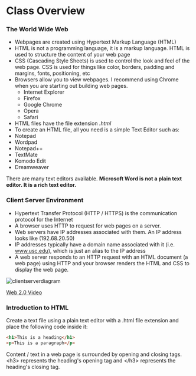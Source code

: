 Class Overview
==============

### The World Wide Web

*   Webpages are created using Hypertext Markup Language (HTML)
*   HTML is not a programming language, it is a markup language. HTML is used to structure the content of your web page
*   CSS (Cascading Style Sheets) is used to control the look and feel of the web page. CSS is used for things like color, borders, padding and margins, fonts, positioning, etc
*   Browsers allow you to view webpages. I recommend using Chrome when you are starting out building web pages.
    *   Internet Explorer
    *   Firefox
    *   Google Chrome
    *   Opera
    *   Safari
*   HTML files have the file extension _.html_
*   To create an HTML file, all you need is a simple Text Editor such as:
   *   Notepad
   *   Wordpad
   *   Notepad++
   *   TextMate
   *   Komodo Edit
   *   Dreamweaver

There are many text editors available. __Microsoft Word is not a plain text editor. It is a rich text editor.__

### Client Server Environment
*   Hypertext Transfer Protocol (HTTP / HTTPS) is the communication protocol for the Internet
*   A browser uses HTTP to request for web pages on a server.
*   Web servers have IP addresses associated with them. An IP address looks like (192.68.20.50)
*   IP addresses typically have a domain name associated with it (i.e. www.usc.edu), which is just an alias to the IP address
*   A web server responds to an HTTP request with an HTML document (a web page) using HTTP and your browser renders the HTML and CSS to display the web page.

 ![clientserverdiagram](https://raw.github.com/ITP-Webdev/notes-and-assignments/master/images/client-server.png)
 
 [Web 2.0 Video](http://www.youtube.com/watch?v=6gmP4nk0EOE)

### Introduction to HTML

Create a text file using a plain text editor with a .html file extension and place the following code inside it:

```html
<h1>This is a heading</h1>
<p>This is a paragraph</p>
```

Content / text in a web page is surrounded by opening and closing tags. &lt;h3&gt; represents the heading's opening tag and &lt;/h3&gt; represents the heading's closing tag.
